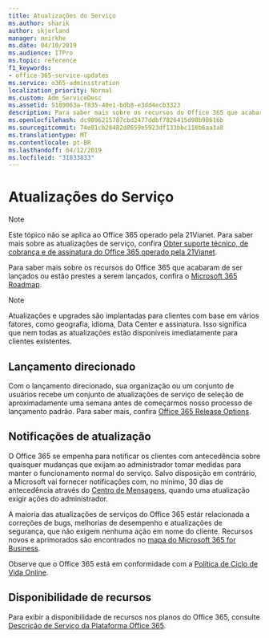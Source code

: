 ```yaml
---
title: Atualizações do Serviço
ms.author: sharik
author: skjerland
manager: mnirkhe
ms.date: 04/10/2019
ms.audience: ITPro
ms.topic: reference
f1_keywords:
- office-365-service-updates
ms.service: o365-administration
localization_priority: Normal
ms.custom: Adm_ServiceDesc
ms.assetid: 5189063a-f835-40e1-bdb8-e3dd4ecb3323
description: Para saber mais sobre os recursos do Office 365 que acabaram de ser lançados ou estão prestes a serem lançados, confira o Microsoft 365 Roadmap.
ms.openlocfilehash: dc9896215787cbd2477ddbf7826415d98b98616b
ms.sourcegitcommit: 74e81cb28482d8659e5923df133bbc116b6aa3a8
ms.translationtype: MT
ms.contentlocale: pt-BR
ms.lasthandoff: 04/12/2019
ms.locfileid: "31833833"
---
```

# <a name="service-updates"></a>Atualizações do Serviço

> [!NOTE]
> Este tópico não se aplica ao Office 365 operado pela 21Vianet. Para saber mais sobre as atualizações de serviço, confira [Obter suporte técnico, de cobrança e de assinatura do Office 365 operado pela 21Vianet](http://go.microsoft.com/fwlink/?LinkID=733350&amp;clcid=0x409). 
  
Para saber mais sobre os recursos do Office 365 que acabaram de ser lançados ou estão prestes a serem lançados, confira o [Microsoft 365 Roadmap](https://go.microsoft.com/fwlink/?LinkId=509914).
  
> [!NOTE]
> Atualizações e upgrades são implantadas para clientes com base em vários fatores, como geografia, idioma, Data Center e assinatura. Isso significa que nem todas as atualizações estão disponíveis imediatamente para clientes existentes. 
  
## <a name="targeted-release"></a>Lançamento direcionado

Com o lançamento direcionado, sua organização ou um conjunto de usuários recebe um conjunto de atualizações de serviço de seleção de aproximadamente uma semana antes de começarmos nosso processo de lançamento padrão. Para saber mais, confira [Office 365 Release Options](https://docs.microsoft.com/office365/admin/manage/release-options-in-office-365?view=o365-worldwide). 
  
## <a name="update-notifications"></a>Notificações de atualização

O Office 365 se empenha para notificar os clientes com antecedência sobre quaisquer mudanças que exijam ao administrador tomar medidas para manter o funcionamento normal do serviço. Salvo disposição em contrário, a Microsoft vai fornecer notificações com, no mínimo, 30 dias de antecedência através do [Centro de Mensagens](http://technet.microsoft.com/library/38FB3333-BFCC-4340-A37B-DEDA509C209.aspx), quando uma atualização exigir ações do administrador. 
  
A maioria das atualizações de serviços do Office 365 estár relacionada a correções de bugs, melhorias de desempenho e atualizações de segurança, que não exigem nenhuma ação em nome do cliente. Recursos novos e aprimorados são encontrados no [mapa do Microsoft 365 for Business](http://roadmap.office.com/).
  
Observe que o Office 365 está em conformidade com a [Política de Ciclo de Vida Online](https://support.microsoft.com/lifecycle#gp/osslpolicy).
  
## <a name="feature-availability"></a>Disponibilidade de recursos

Para exibir a disponibilidade de recursos nos planos do Office 365, consulte [Descrição de Serviço da Plataforma Office 365](https://technet.microsoft.com/library/office-365-platform-service-description.aspx).
  

